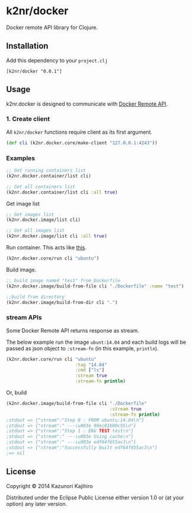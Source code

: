 # k2nr/docker

Docker remote API library for Clojure.

## Installation

Add this dependency to your `project.clj`

```
[k2nr/docker "0.0.1"]
```

## Usage

k2nr.docker is designed to communicate with [Docker Remote API](http://docs.docker.io/reference/api/docker_remote_api/).

### 1. Create client

All `k2nr/docker` functions require client as its first argument.

```clojure
(def cli (k2nr.docker.core/make-client "127.0.0.1:4243"))
```

### Examples

```clojure
;; Get running containers list
(k2nr.docker.container/list cli)

;; Get all containers list
(k2nr.docker.container/list cli :all true)
```

Get image list

```clojure
;; Get images list
(k2nr.docker.image/list cli)

;; Get all images list
(k2nr.docker.image/list cli :all true)
```

Run container.
This acts like [this](http://docs.docker.io/reference/api/docker_remote_api_v1.11/#31-inside-docker-run).

```clojure
(k2nr.docker.core/run cli "ubuntu")
```

Build image.

```clojure
;; build image named "test" from Dockerfile
(k2nr.docker.image/build-from-file cli "./Dockerfile" :name "test")

;;build from directory
(k2nr.docker.image/build-from-dir cli ".")
```

### stream APIs

Some Docker Remote API returns response as stream.

The below example run the image `ubunt:14.04` and each build logs will be passed as json object to `:stream-fn` (in this example, `println`).

```clojure
(k2nr.docker.core/run cli "ubuntu"
                          :tag "14.04"
                          :cmd ["ls"]
                          :stream true
                          :stream-fn println)
```

Or, build

```clojure
(k2nr.docker.image/build-from-file cli "./Dockerfile"
                                       :stream true
                                       :stream-fn println)
;stdout => {"stream":"Step 0 : FROM ubuntu:14.04\n"}
;stdout => {"stream":" ---\u003e 99ec81b80c55\n"}
;stdout => {"stream":"Step 1 : ENV TEST test\n"}
;stdout => {"stream":" ---\u003e Using cache\n"}
;stdout => {"stream":" ---\u003e edf64f655ac3\n"}
;stdout => {"stream":"Successfully built edf64f655ac3\n"}
;=> nil
```

## License

Copyright © 2014 Kazunori Kajihiro

Distributed under the Eclipse Public License either version 1.0 or (at
your option) any later version.
